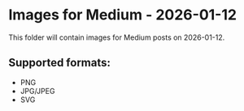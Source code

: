 # Images for Medium - 2026-01-12

This folder will contain images for Medium posts on 2026-01-12.

## Supported formats:
- PNG
- JPG/JPEG
- SVG
